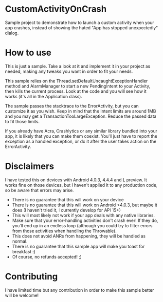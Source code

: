 CustomActivityOnCrash
=====================

Sample project to demonstrate how to launch a custom activity when your app crashes, instead of showing the hated "App has stopped unexpectedly" dialog.

How to use
=====================

This is just a sample. Take a look at it and implement it in your project as needed, making any tweaks you want in order to fit your needs.

This sample relies on the Thread.setDefaultUncaughtExceptionHandler method and AlarmManager to start a new PendingIntent to your Activity, then kills the current process. Look at the code and you will see how it works (it's all in the Application class).

The sample passes the stacktrace to the ErrorActivity, but you can customize it as you wish. Keep in mind that the Intent limits are around 1MB and you may get a TransactionTooLargeException. Reduce the passed data to fit those limits.

If you already have Acra, Crashlytics or any similar library bundled into your app, it is likely that you can make them coexist. You'll just have to report the exception as a handled exception, or do it after the user takes action on the ErrorActivity.

Disclaimers
=====================

I have tested this on devices with Android 4.0.3, 4.4.4 and L preview. It works fine on those devices, but I haven't applied it to any production code, so be aware that errors may arise.

* There is no guarantee that this will work on your device
* There is no guarantee that this will work on Android <4.0.3, but maybe it does (I haven't tried it, I currently develop for API 15+)
* This will most likely not work if your app deals with any native libraries.
* Make sure that your error-handling activities don't crash ever! If they do, you'll end up in an endless loop (although you could try to filter errors from those activities when handling the Throwable).
* This does not avoid ANRs from happening, they will be handled as normal.
* There is no guarantee that this sample app will make you toast for breakfast :)
* Of course, no refunds accepted! ;)

Contributing
=====================

I have limited time but any contribution in order to make this sample better will be welcome!

